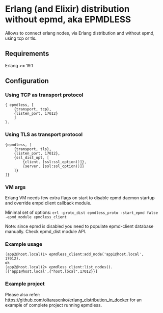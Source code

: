 # Erlang (and Elixir) distribution without epmd, aka EPMDLESS #

Allows to connect erlang nodes, via Erlang distribution and without epmd, using tcp or tls.

## Requirements ##
 Erlang >= 19.1

## Configuration ##

### Using TCP as transport protocol ###
```
{ epmdless, [
    {transport, tcp},
    {listen_port, 17012}
    ]
}.
```

### Using TLS as transport protocol ###
```
{epmdless, [
    {transport, tls},
    {listen_port, 17012},
    {ssl_dist_opt, [
        {client, [ssl:ssl_option()]},
        {server, [ssl:ssl_option()]}
    ]}
]}
```

### VM args ###
Erlang VM needs few extra flags on start to disable epmd daemon startup and override empd client callback module.

Minimal set of options:
`erl -proto_dist epmdless_proto -start_epmd false -epmd_module epmdless_client`

Note: since epmd is disabled you need to populate epmd-client database manually. Check epmd_dist module API.

### Example usage ###
```
(app2@host.local)1> epmdless_client:add_node('app1@host.local', 17012).
ok
(app2@host.local)2> epmdless_client:list_nodes().
[{'app1@host.local',{"host.local",17012}}]
````

### Example project ###

Please also refer: https://github.com/oltarasenko/erlang_distribution_in_docker
for an example of complete project running epmdless.


